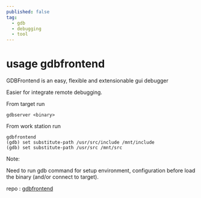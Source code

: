 ```yaml
---
published: false
tag:
  - gdb
  - debugging
  - tool
---
```

# usage gdbfrontend 

GDBFrontend is an easy, flexible and extensionable gui debugger  

Easier for integrate remote debugging.


From target run 
```
gdbserver <binary>
```  

From work station run  
  
  ```
gdbfrontend 
(gdb) set substitute-path /usr/src/include /mnt/include
(gdb) set substitute-path /usr/src /mnt/src
```


Note:

Need to run gdb command for setup environment, configuration before load the binary (and/or connect to target).  

repo : [gdbfrontend](https://github.com/rohanrhu/gdb-frontend)

